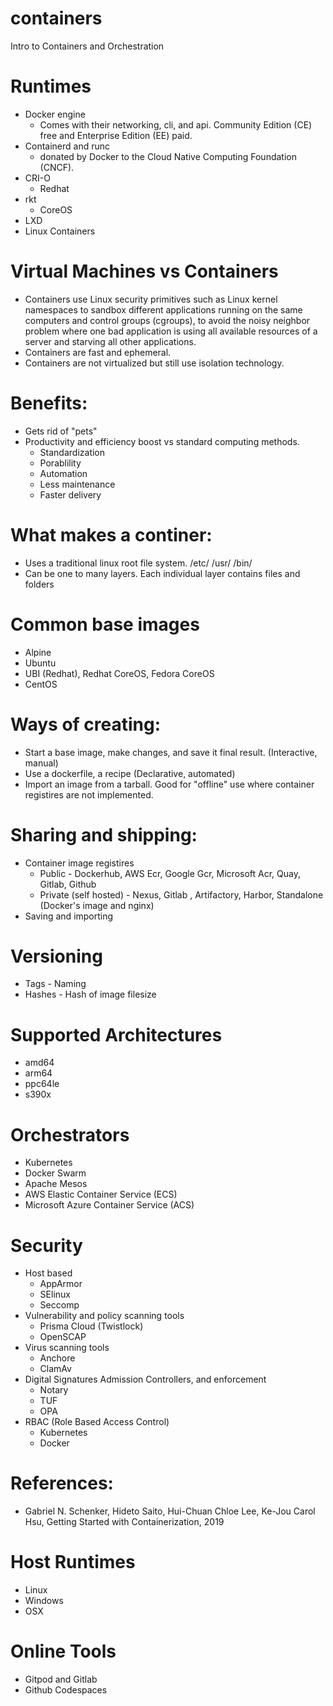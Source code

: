 # containers
Intro to Containers and Orchestration

# Runtimes
- Docker engine
  - Comes with their networking, cli, and api. Community Edition (CE) free and Enterprise Edition (EE) paid. 
- Containerd and runc
  - donated by Docker to the Cloud Native Computing Foundation (CNCF).
- CRI-O 
  - Redhat
- rkt
  - CoreOS
- LXD
 - Linux Containers
# Virtual Machines vs Containers
- Containers use Linux security primitives such as Linux kernel namespaces to sandbox different applications running on the same computers and control groups (cgroups), to avoid the noisy neighbor problem where one bad application is using all available resources of a server and starving all other applications.
- Containers are fast and ephemeral.
- Containers are not virtualized but still use isolation technology.
# Benefits:
- Gets rid of "pets"
- Productivity and efficiency boost vs standard computing methods.
  - Standardization
  - Porablility
  - Automation
  - Less maintenance
  - Faster delivery
# What makes a continer:
 - Uses a traditional linux root file system. /etc/ /usr/ /bin/
 - Can be one to many layers. Each individual layer contains files and folders
# Common base images
- Alpine
- Ubuntu
- UBI (Redhat), Redhat CoreOS, Fedora CoreOS
- CentOS
# Ways of creating:
- Start a base image, make changes, and save it final result. (Interactive, manual)
- Use a dockerfile, a recipe (Declarative, automated)
- Import an image from a tarball. Good for "offline" use where container registires are not implemented.
# Sharing and shipping:
- Container image registires
  - Public - Dockerhub, AWS Ecr, Google Gcr, Microsoft Acr, Quay, Gitlab, Github
  - Private (self hosted) - Nexus, Gitlab , Artifactory, Harbor, Standalone (Docker's image and nginx)
- Saving and importing
# Versioning
- Tags - Naming
- Hashes - Hash of image filesize
# Supported Architectures
- amd64
- arm64
- ppc64le
- s390x
# Orchestrators
- Kubernetes
- Docker Swarm
- Apache Mesos
- AWS Elastic Container Service (ECS)
- Microsoft Azure Container Service (ACS)
# Security
- Host based
  - AppArmor
  - SElinux
  - Seccomp
- Vulnerability and policy scanning tools
  - Prisma Cloud (Twistlock) 
  - OpenSCAP
- Virus scanning tools
  - Anchore
  - ClamAv
- Digital Signatures Admission Controllers, and enforcement 
  - Notary
  - TUF
  - OPA
- RBAC (Role Based Access Control) 
  - Kubernetes
  - Docker

# References:
- Gabriel N. Schenker, Hideto Saito, Hui-Chuan Chloe Lee, Ke-Jou Carol Hsu, Getting Started with Containerization, 2019

# Host Runtimes
- Linux
- Windows
- OSX

# Online Tools
- Gitpod and Gitlab
- Github Codespaces
